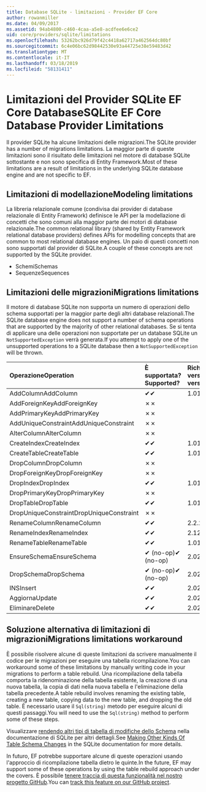 ```yaml
---
title: Database SQLite - limitazioni - Provider EF Core
author: rowanmiller
ms.date: 04/09/2017
ms.assetid: 94ab4800-c460-4caa-a5e8-acdfee6e6ce2
uid: core/providers/sqlite/limitations
ms.openlocfilehash: 53262bc926d79f42c4418a62717a462564dc80bf
ms.sourcegitcommit: 6c4e06bc62d98442530e93a44725e38e59483d42
ms.translationtype: MT
ms.contentlocale: it-IT
ms.lasthandoff: 03/18/2019
ms.locfileid: "58131411"
---
```

# <a name="sqlite-ef-core-database-provider-limitations"></a><span data-ttu-id="95adb-102">Limitazioni del Provider SQLite EF Core Database</span><span class="sxs-lookup"><span data-stu-id="95adb-102">SQLite EF Core Database Provider Limitations</span></span>

<span data-ttu-id="95adb-103">Il provider SQLite ha alcune limitazioni delle migrazioni.</span><span class="sxs-lookup"><span data-stu-id="95adb-103">The SQLite provider has a number of migrations limitations.</span></span> <span data-ttu-id="95adb-104">La maggior parte di queste limitazioni sono il risultato delle limitazioni nel motore di database SQLite sottostante e non sono specifica di Entity Framework.</span><span class="sxs-lookup"><span data-stu-id="95adb-104">Most of these limitations are a result of limitations in the underlying SQLite database engine and are not specific to EF.</span></span>

## <a name="modeling-limitations"></a><span data-ttu-id="95adb-105">Limitazioni di modellazione</span><span class="sxs-lookup"><span data-stu-id="95adb-105">Modeling limitations</span></span>

<span data-ttu-id="95adb-106">La libreria relazionale comune (condivisa dai provider di database relazionale di Entity Framework) definisce le API per la modellazione di concetti che sono comuni alla maggior parte dei motori di database relazionale.</span><span class="sxs-lookup"><span data-stu-id="95adb-106">The common relational library (shared by Entity Framework relational database providers) defines APIs for modelling concepts that are common to most relational database engines.</span></span> <span data-ttu-id="95adb-107">Un paio di questi concetti non sono supportati dal provider di SQLite.</span><span class="sxs-lookup"><span data-stu-id="95adb-107">A couple of these concepts are not supported by the SQLite provider.</span></span>

* <span data-ttu-id="95adb-108">Schemi</span><span class="sxs-lookup"><span data-stu-id="95adb-108">Schemas</span></span>
* <span data-ttu-id="95adb-109">Sequenze</span><span class="sxs-lookup"><span data-stu-id="95adb-109">Sequences</span></span>

## <a name="migrations-limitations"></a><span data-ttu-id="95adb-110">Limitazioni delle migrazioni</span><span class="sxs-lookup"><span data-stu-id="95adb-110">Migrations limitations</span></span>

<span data-ttu-id="95adb-111">Il motore di database SQLite non supporta un numero di operazioni dello schema supportati per la maggior parte degli altri database relazionali.</span><span class="sxs-lookup"><span data-stu-id="95adb-111">The SQLite database engine does not support a number of schema operations that are supported by the majority of other relational databases.</span></span> <span data-ttu-id="95adb-112">Se si tenta di applicare una delle operazioni non supportate per un database SQLite un `NotSupportedException` verrà generata.</span><span class="sxs-lookup"><span data-stu-id="95adb-112">If you attempt to apply one of the unsupported operations to a SQLite database then a `NotSupportedException` will be thrown.</span></span>

| <span data-ttu-id="95adb-113">Operazione</span><span class="sxs-lookup"><span data-stu-id="95adb-113">Operation</span></span>            | <span data-ttu-id="95adb-114">È supportata?</span><span class="sxs-lookup"><span data-stu-id="95adb-114">Supported?</span></span> | <span data-ttu-id="95adb-115">Richiede la versione</span><span class="sxs-lookup"><span data-stu-id="95adb-115">Requires version</span></span> |
|:---------------------|:-----------|:-----------------|
| <span data-ttu-id="95adb-116">AddColumn</span><span class="sxs-lookup"><span data-stu-id="95adb-116">AddColumn</span></span>            | <span data-ttu-id="95adb-117">✔</span><span class="sxs-lookup"><span data-stu-id="95adb-117">✔</span></span>          | <span data-ttu-id="95adb-118">1.0</span><span class="sxs-lookup"><span data-stu-id="95adb-118">1.0</span></span>              |
| <span data-ttu-id="95adb-119">AddForeignKey</span><span class="sxs-lookup"><span data-stu-id="95adb-119">AddForeignKey</span></span>        | <span data-ttu-id="95adb-120">✗</span><span class="sxs-lookup"><span data-stu-id="95adb-120">✗</span></span>          |                  |
| <span data-ttu-id="95adb-121">AddPrimaryKey</span><span class="sxs-lookup"><span data-stu-id="95adb-121">AddPrimaryKey</span></span>        | <span data-ttu-id="95adb-122">✗</span><span class="sxs-lookup"><span data-stu-id="95adb-122">✗</span></span>          |                  |
| <span data-ttu-id="95adb-123">AddUniqueConstraint</span><span class="sxs-lookup"><span data-stu-id="95adb-123">AddUniqueConstraint</span></span>  | <span data-ttu-id="95adb-124">✗</span><span class="sxs-lookup"><span data-stu-id="95adb-124">✗</span></span>          |                  |
| <span data-ttu-id="95adb-125">AlterColumn</span><span class="sxs-lookup"><span data-stu-id="95adb-125">AlterColumn</span></span>          | <span data-ttu-id="95adb-126">✗</span><span class="sxs-lookup"><span data-stu-id="95adb-126">✗</span></span>          |                  |
| <span data-ttu-id="95adb-127">CreateIndex</span><span class="sxs-lookup"><span data-stu-id="95adb-127">CreateIndex</span></span>          | <span data-ttu-id="95adb-128">✔</span><span class="sxs-lookup"><span data-stu-id="95adb-128">✔</span></span>          | <span data-ttu-id="95adb-129">1.0</span><span class="sxs-lookup"><span data-stu-id="95adb-129">1.0</span></span>              |
| <span data-ttu-id="95adb-130">CreateTable</span><span class="sxs-lookup"><span data-stu-id="95adb-130">CreateTable</span></span>          | <span data-ttu-id="95adb-131">✔</span><span class="sxs-lookup"><span data-stu-id="95adb-131">✔</span></span>          | <span data-ttu-id="95adb-132">1.0</span><span class="sxs-lookup"><span data-stu-id="95adb-132">1.0</span></span>              |
| <span data-ttu-id="95adb-133">DropColumn</span><span class="sxs-lookup"><span data-stu-id="95adb-133">DropColumn</span></span>           | <span data-ttu-id="95adb-134">✗</span><span class="sxs-lookup"><span data-stu-id="95adb-134">✗</span></span>          |                  |
| <span data-ttu-id="95adb-135">DropForeignKey</span><span class="sxs-lookup"><span data-stu-id="95adb-135">DropForeignKey</span></span>       | <span data-ttu-id="95adb-136">✗</span><span class="sxs-lookup"><span data-stu-id="95adb-136">✗</span></span>          |                  |
| <span data-ttu-id="95adb-137">DropIndex</span><span class="sxs-lookup"><span data-stu-id="95adb-137">DropIndex</span></span>            | <span data-ttu-id="95adb-138">✔</span><span class="sxs-lookup"><span data-stu-id="95adb-138">✔</span></span>          | <span data-ttu-id="95adb-139">1.0</span><span class="sxs-lookup"><span data-stu-id="95adb-139">1.0</span></span>              |
| <span data-ttu-id="95adb-140">DropPrimaryKey</span><span class="sxs-lookup"><span data-stu-id="95adb-140">DropPrimaryKey</span></span>       | <span data-ttu-id="95adb-141">✗</span><span class="sxs-lookup"><span data-stu-id="95adb-141">✗</span></span>          |                  |
| <span data-ttu-id="95adb-142">DropTable</span><span class="sxs-lookup"><span data-stu-id="95adb-142">DropTable</span></span>            | <span data-ttu-id="95adb-143">✔</span><span class="sxs-lookup"><span data-stu-id="95adb-143">✔</span></span>          | <span data-ttu-id="95adb-144">1.0</span><span class="sxs-lookup"><span data-stu-id="95adb-144">1.0</span></span>              |
| <span data-ttu-id="95adb-145">DropUniqueConstraint</span><span class="sxs-lookup"><span data-stu-id="95adb-145">DropUniqueConstraint</span></span> | <span data-ttu-id="95adb-146">✗</span><span class="sxs-lookup"><span data-stu-id="95adb-146">✗</span></span>          |                  |
| <span data-ttu-id="95adb-147">RenameColumn</span><span class="sxs-lookup"><span data-stu-id="95adb-147">RenameColumn</span></span>         | <span data-ttu-id="95adb-148">✔</span><span class="sxs-lookup"><span data-stu-id="95adb-148">✔</span></span>          | <span data-ttu-id="95adb-149">2.2.2</span><span class="sxs-lookup"><span data-stu-id="95adb-149">2.2.2</span></span>            |
| <span data-ttu-id="95adb-150">RenameIndex</span><span class="sxs-lookup"><span data-stu-id="95adb-150">RenameIndex</span></span>          | <span data-ttu-id="95adb-151">✔</span><span class="sxs-lookup"><span data-stu-id="95adb-151">✔</span></span>          | <span data-ttu-id="95adb-152">2.1</span><span class="sxs-lookup"><span data-stu-id="95adb-152">2.1</span></span>              |
| <span data-ttu-id="95adb-153">RenameTable</span><span class="sxs-lookup"><span data-stu-id="95adb-153">RenameTable</span></span>          | <span data-ttu-id="95adb-154">✔</span><span class="sxs-lookup"><span data-stu-id="95adb-154">✔</span></span>          | <span data-ttu-id="95adb-155">1.0</span><span class="sxs-lookup"><span data-stu-id="95adb-155">1.0</span></span>              |
| <span data-ttu-id="95adb-156">EnsureSchema</span><span class="sxs-lookup"><span data-stu-id="95adb-156">EnsureSchema</span></span>         | <span data-ttu-id="95adb-157">✔ (no-op)</span><span class="sxs-lookup"><span data-stu-id="95adb-157">✔ (no-op)</span></span>  | <span data-ttu-id="95adb-158">2.0</span><span class="sxs-lookup"><span data-stu-id="95adb-158">2.0</span></span>              |
| <span data-ttu-id="95adb-159">DropSchema</span><span class="sxs-lookup"><span data-stu-id="95adb-159">DropSchema</span></span>           | <span data-ttu-id="95adb-160">✔ (no-op)</span><span class="sxs-lookup"><span data-stu-id="95adb-160">✔ (no-op)</span></span>  | <span data-ttu-id="95adb-161">2.0</span><span class="sxs-lookup"><span data-stu-id="95adb-161">2.0</span></span>              |
| <span data-ttu-id="95adb-162">INS</span><span class="sxs-lookup"><span data-stu-id="95adb-162">Insert</span></span>               | <span data-ttu-id="95adb-163">✔</span><span class="sxs-lookup"><span data-stu-id="95adb-163">✔</span></span>          | <span data-ttu-id="95adb-164">2.0</span><span class="sxs-lookup"><span data-stu-id="95adb-164">2.0</span></span>              |
| <span data-ttu-id="95adb-165">Aggiorna</span><span class="sxs-lookup"><span data-stu-id="95adb-165">Update</span></span>               | <span data-ttu-id="95adb-166">✔</span><span class="sxs-lookup"><span data-stu-id="95adb-166">✔</span></span>          | <span data-ttu-id="95adb-167">2.0</span><span class="sxs-lookup"><span data-stu-id="95adb-167">2.0</span></span>              |
| <span data-ttu-id="95adb-168">Eliminare</span><span class="sxs-lookup"><span data-stu-id="95adb-168">Delete</span></span>               | <span data-ttu-id="95adb-169">✔</span><span class="sxs-lookup"><span data-stu-id="95adb-169">✔</span></span>          | <span data-ttu-id="95adb-170">2.0</span><span class="sxs-lookup"><span data-stu-id="95adb-170">2.0</span></span>              |

## <a name="migrations-limitations-workaround"></a><span data-ttu-id="95adb-171">Soluzione alternativa di limitazioni di migrazioni</span><span class="sxs-lookup"><span data-stu-id="95adb-171">Migrations limitations workaround</span></span>

<span data-ttu-id="95adb-172">È possibile risolvere alcune di queste limitazioni da scrivere manualmente il codice per le migrazioni per eseguire una tabella ricompilazione.</span><span class="sxs-lookup"><span data-stu-id="95adb-172">You can workaround some of these limitations by manually writing code in your migrations to perform a table rebuild.</span></span> <span data-ttu-id="95adb-173">Una ricompilazione della tabella comporta la ridenominazione della tabella esistente, la creazione di una nuova tabella, la copia di dati nella nuova tabella e l'eliminazione della tabella precedente.</span><span class="sxs-lookup"><span data-stu-id="95adb-173">A table rebuild involves renaming the existing table, creating a new table, copying data to the new table, and dropping the old table.</span></span> <span data-ttu-id="95adb-174">È necessario usare il `Sql(string)` metodo per eseguire alcuni di questi passaggi.</span><span class="sxs-lookup"><span data-stu-id="95adb-174">You will need to use the `Sql(string)` method to perform some of these steps.</span></span>

<span data-ttu-id="95adb-175">Visualizzare [rendendo altri tipi di tabella di modifiche dello Schema](http://sqlite.org/lang_altertable.html#otheralter) nella documentazione di SQLite per altri dettagli.</span><span class="sxs-lookup"><span data-stu-id="95adb-175">See [Making Other Kinds Of Table Schema Changes](http://sqlite.org/lang_altertable.html#otheralter) in the SQLite documentation for more details.</span></span>

<span data-ttu-id="95adb-176">In futuro, EF potrebbe supportare alcune di queste operazioni usando l'approccio di ricompilazione tabella dietro le quinte.</span><span class="sxs-lookup"><span data-stu-id="95adb-176">In the future, EF may support some of these operations by using the table rebuild approach under the covers.</span></span> <span data-ttu-id="95adb-177">È possibile [tenere traccia di questa funzionalità nel nostro progetto GitHub](https://github.com/aspnet/EntityFrameworkCore/issues/329).</span><span class="sxs-lookup"><span data-stu-id="95adb-177">You can [track this feature on our GitHub project](https://github.com/aspnet/EntityFrameworkCore/issues/329).</span></span>
